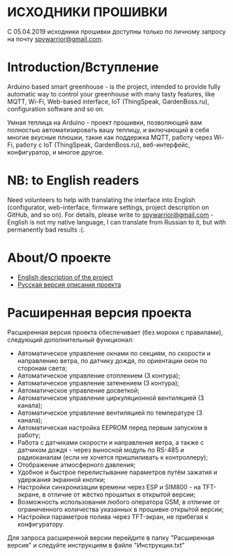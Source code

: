 <h1>ИСХОДНИКИ ПРОШИВКИ</h1>

C 05.04.2019 исходники прошивки доступны только по личному запросу на почту spywarrior@gmail.com.

<h1>Introduction/Вступление</h1>

Arduino based smart greenhouse - is the project, intended to provide fully automatic way to control your greenhouse with many tasty features, like MQTT, Wi-Fi, Web-based interface, IoT (ThingSpeak, GardenBoss.ru), configuration software and so on.

Умная теплица на Arduino - проект прошивки, позволяющей вам полностью автоматизировать вашу теплицу, и включающий в себя многие вкусные плюшки, такие как поддержка MQTT, работу через Wi-Fi, работу с IoT (ThingSpeak, GardenBoss.ru), веб-интерфейс, конфигуратор, и многое другое.


<h1>NB: to English readers</h1>
<p>
Need volunteers to help with translating the interface into English (configurator, web-interface, firmware settings, project description on GitHub, and so on). For details, please write to <a href="mailto:spywarrior@gmail.com">spywarrior@gmail.com</a> - English is not my native language, I can translate from Russian to it, but with permanently bad results :(.

<h1>About/О проекте</h1>

<ul>
 <li><a href="README_EN.md">English description of the project</a></li>
 <li><a href="README_RU.md">Русская версия описания проекта</a></li>
 </ul>

<h1>Расширенная версия проекта</h1>

Расширенная версия проекта обеспечивает (без мороки с правилами), следующий дополнительный функционал:

<ul>
<li>Автоматическое управление окнами по секциям, по скорости и направлению ветра, по датчику дождя, по ориентации окон по сторонам света;
<li>Автоматическое управление отоплением (3 контура);
<li>Автоматическое управление затенением (3 контура);
<li>Автоматическое управление досветкой;
<li>Автоматическое управление циркуляционной вентиляцией (3 канала);
<li>Автоматическое управление вентиляцией по температуре (3 канала);
<li>Автоматическая настройка EEPROM перед первым запуском в работу;
<li>Работа с датчиками скорости и направления ветра, а также с датчиком дождя - через выносной модуль по RS-485 и радиоканалам (если не хочется пришпиливать к контроллеру);
<li>Отображение атмосферного давления;
<li>Удобное и быстрое перелистывание параметров путём зажатия и удержания экранной кнопки;
<li>Настройки синхронизации времени через ESP и SIM800 - на TFT-экране, в отличие от жёстко прошитых в открытой версии;
 <li>Возможность использования любого оператора GSM, в отличие от ограниченного количества указанных в прошивке открытой версии;
<li>Настройки параметров полива через TFT-экран, не прибегая к конфигуратору.
</ul>
 
 Для запроса расширенной версии перейдите в папку "Расширенная версия" и следуйте инструкциям в файле "Инструкции.txt"
